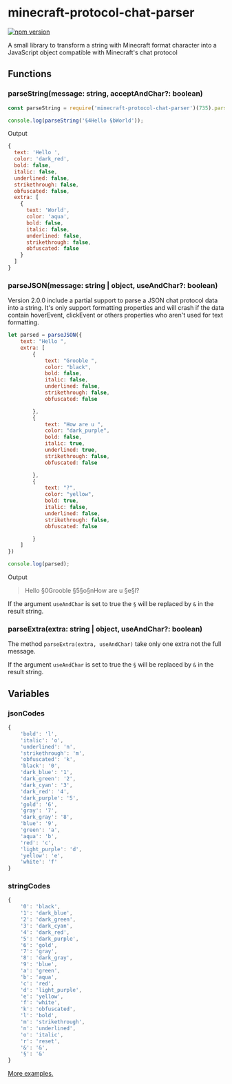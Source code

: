 # minecraft-protocol-chat-parser
[![npm version](https://badge.fury.io/js/minecraft-protocol-chat-parser.svg)](https://www.npmjs.com/package/minecraft-protocol-chat-parser)

A small library to transform a string with Minecraft format character into a JavaScript object compatible with Minecraft's chat protocol

## Functions

### parseString(message: string, acceptAndChar?: boolean)

```javascript
const parseString = require('minecraft-protocol-chat-parser')(735).parseString // replace 735 by the protocol number of the targeted minecraft version, 735 is 1.16

console.log(parseString('§4Hello §bWorld'));
```
Output
```javascript
{
  text: 'Hello ',   
  color: 'dark_red',
  bold: false,      
  italic: false,
  underlined: false,
  strikethrough: false,
  obfuscated: false,
  extra: [
    {
      text: 'World',
      color: 'aqua',
      bold: false,
      italic: false,
      underlined: false,
      strikethrough: false,
      obfuscated: false
    }
  ]
}
```
### parseJSON(message: string | object, useAndChar?: boolean)

Version 2.0.0 include a partial support to parse a JSON chat protocol data into a string. It's only support formatting properties and will crash if the data contain hoverEvent, clickEvent or others properties who aren't used for text formatting.

```javascript
let parsed = parseJSON({
    text: "Hello ",
    extra: [
        {
            text: "Grooble ",
            color: "black",
            bold: false,
            italic: false,
            underlined: false,
            strikethrough: false,
            obfuscated: false

        },
        {
            text: "How are u ",
            color: "dark_purple",
            bold: false,
            italic: true,
            underlined: true,
            strikethrough: false,
            obfuscated: false

        },
        {
            text: "?",
            color: "yellow",
            bold: true,
            italic: false,
            underlined: false,
            strikethrough: false,
            obfuscated: false

        }
    ]
})

console.log(parsed);
```

Output

> Hello §0Grooble §5§o§nHow are u §e§l?

If the argument `useAndChar` is set to true the `§` will be replaced by `&` in the result string.

### parseExtra(extra: string | object, useAndChar?: boolean)

The method `parseExtra(extra, useAndChar)` take only one extra not the full message.

If the argument `useAndChar` is set to true the `§` will be replaced by `&` in the result string.

## Variables

### jsonCodes

```javascript
{
    'bold': 'l',
    'italic': 'o',
    'underlined': 'n',
    'strikethrough': 'm',
    'obfuscated': 'k',
    'black': '0',
    'dark_blue': '1',
    'dark_green': '2',
    'dark_cyan': '3',
    'dark_red': '4',
    'dark_purple': '5',
    'gold': '6',
    'gray': '7',
    'dark_gray': '8',
    'blue': '9',
    'green': 'a',
    'aqua': 'b',
    'red': 'c',
    'light_purple': 'd',
    'yellow': 'e',
    'white': 'f'
}
```

### stringCodes

```javascript
{
    '0': 'black',
    '1': 'dark_blue',
    '2': 'dark_green',
    '3': 'dark_cyan',
    '4': 'dark_red',
    '5': 'dark_purple',
    '6': 'gold',
    '7': 'gray',
    '8': 'dark_gray',
    '9': 'blue',
    'a': 'green',
    'b': 'aqua',
    'c': 'red',
    'd': 'light_purple',
    'e': 'yellow',
    'f': 'white',
    'k': 'obfuscated',
    'l': 'bold',
    'm': 'strikethrough',
    'n': 'underlined',
    'o': 'italic',
    'r': 'reset',
    '&': '&',
    '§': '&'
}
```

[More examples.](https://github.com/GroobleDierne/minecraft-protocol-chat-parser/blob/master/example.js)